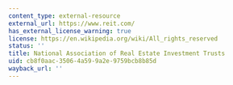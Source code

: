 ```yaml
---
content_type: external-resource
external_url: https://www.reit.com/
has_external_license_warning: true
license: https://en.wikipedia.org/wiki/All_rights_reserved
status: ''
title: National Association of Real Estate Investment Trusts
uid: cb8f0aac-3506-4a59-9a2e-9759bcb8b85d
wayback_url: ''
---
```

